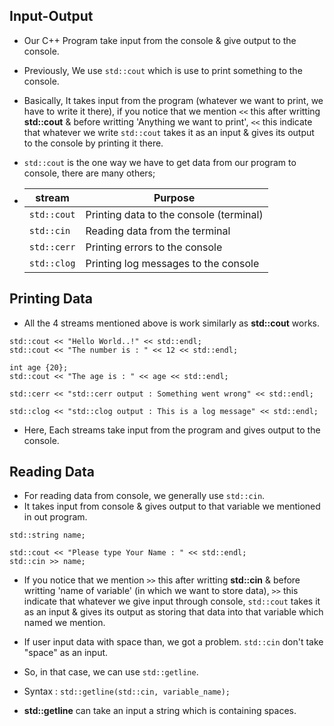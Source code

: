 ## Input-Output

 * Our C++ Program take input from the console & give output to the console.

 * Previously, We use `std::cout` which is use to print something to the console.
 * Basically, It takes input from the program (whatever we want to print, we have to write it there), if you notice that we mention `<<` this after writting **std::cout** & before writting 'Anything we want to print', `<<` this indicate that whatever we write `std::cout` takes it as an input & gives its output to the console by printing it there.
 * `std::cout` is the one way we have to get data from our program to console, there are many others;
 * | stream | Purpose |
   | --- | ---|
   | `std::cout` | Printing data to the console (terminal) |
   | `std::cin` | Reading data from the terminal |
   | `std::cerr` | Printing errors to the console |
   | `std::clog` | Printing log messages to the console |

## Printing Data

 * All the 4 streams mentioned above is work similarly as **std::cout** works.
 ```
 std::cout << "Hello World..!" << std::endl;
 std::cout << "The number is : " << 12 << std::endl;

 int age {20};
 std::cout << "The age is : " << age << std::endl;

 std::cerr << "std::cerr output : Something went wrong" << std::endl;

 std::clog << "std::clog output : This is a log message" << std::endl;
 ```
 * Here, Each streams take input from the program and gives output to the console.

## Reading Data 

 * For reading data from console, we generally use `std::cin`.
 * It takes input from console & gives output to that variable we mentioned in out program.
 ```
 std::string name;

 std::cout << "Please type Your Name : " << std::endl;
 std::cin >> name;
 ```
 * If you notice that we mention `>>` this after writting **std::cin** & before writting 'name of variable' (in which we want to store data), `>>` this indicate that whatever we give input through console, `std::cout` takes it as an input & gives its output as storing that data into that variable which named we mention.

 * If user input data with space than, we got a problem. `std::cin` don't take "space" as an input.
 * So, in that case, we can use `std::getline`.
 * Syntax : `std::getline(std::cin, variable_name);`
 * **std::getline** can take an input a string which is containing spaces.